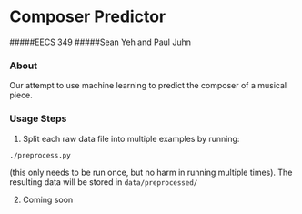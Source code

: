 # Composer Predictor
#####EECS 349
#####Sean Yeh and Paul Juhn

### About
Our attempt to use machine learning to predict the composer of a musical piece.

### Usage Steps

1. Split each raw data file into multiple examples by running:
```
./preprocess.py
```
(this only needs to be run once, but no harm in running multiple times). The resulting data will be stored in `data/preprocessed/`

2. Coming soon

